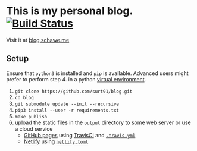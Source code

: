 # This is my personal blog. [![Build Status](https://travis-ci.org/surt91/blog.svg?branch=master)](https://travis-ci.org/surt91/blog)

Visit it at [blog.schawe.me](https://blog.schawe.me)

## Setup

Ensure that `python3` is installed and `pip` is available. Advanced users might prefer to perform
step 4. in a python [virtual environment](https://docs.python.org/3/tutorial/venv.html).

1. `git clone https://github.com/surt91/blog.git`
2. `cd blog`
3. `git submodule update --init --recursive`
4. `pip3 install --user -r requirements.txt`
5. `make publish`
6. upload the static files in the `output` directory to some web server or use a cloud service
    * [GitHub pages](https://pages.github.com/) using [TravisCI](https://travis-ci.org/) and [`.travis.yml`](.travis.yml)
    * [Netlify](https://www.netlify.com/) using [`netlify.toml`](netlify.toml)
